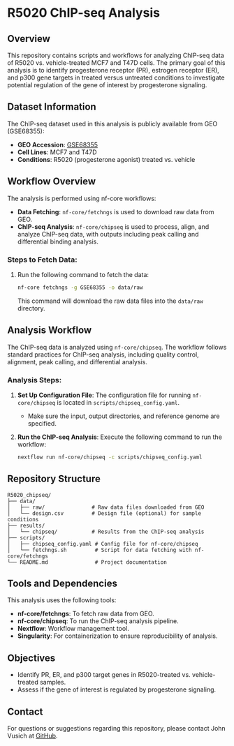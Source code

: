 # R5020 ChIP-seq Analysis

## Overview
This repository contains scripts and workflows for analyzing ChIP-seq data of R5020 vs. vehicle-treated MCF7 and T47D cells. The primary goal of this analysis is to identify progesterone receptor (PR), estrogen receptor (ER), and p300 gene targets in treated versus untreated conditions to investigate potential regulation of the gene of interest by progesterone signaling.

## Dataset Information
The ChIP-seq dataset used in this analysis is publicly available from GEO (GSE68355):
- **GEO Accession**: [GSE68355](https://www.ncbi.nlm.nih.gov/geo/query/acc.cgi?acc=GSE68355)
- **Cell Lines**: MCF7 and T47D
- **Conditions**: R5020 (progesterone agonist) treated vs. vehicle

## Workflow Overview

The analysis is performed using nf-core workflows:
- **Data Fetching**: `nf-core/fetchngs` is used to download raw data from GEO.
- **ChIP-seq Analysis**: `nf-core/chipseq` is used to process, align, and analyze ChIP-seq data, with outputs including peak calling and differential binding analysis.

### Steps to Fetch Data:
1. Run the following command to fetch the data:
   ```bash
   nf-core fetchngs -g GSE68355 -o data/raw
   ```
   This command will download the raw data files into the `data/raw` directory.

## Analysis Workflow
The ChIP-seq data is analyzed using `nf-core/chipseq`. The workflow follows standard practices for ChIP-seq analysis, including quality control, alignment, peak calling, and differential analysis.

### Analysis Steps:
1. **Set Up Configuration File**: The configuration file for running `nf-core/chipseq` is located in `scripts/chipseq_config.yaml`.
   - Make sure the input, output directories, and reference genome are specified.

2. **Run the ChIP-seq Analysis**:
   Execute the following command to run the workflow:
   ```bash
   nextflow run nf-core/chipseq -c scripts/chipseq_config.yaml
   ```

## Repository Structure

```plaintext
R5020_chipseq/
├── data/
│   ├── raw/               # Raw data files downloaded from GEO
│   └── design.csv         # Design file (optional) for sample conditions
├── results/
│   └── chipseq/           # Results from the ChIP-seq analysis
├── scripts/
│   ├── chipseq_config.yaml # Config file for nf-core/chipseq
│   └── fetchngs.sh         # Script for data fetching with nf-core/fetchngs
└── README.md               # Project documentation
```

## Tools and Dependencies
This analysis uses the following tools:
- **nf-core/fetchngs**: To fetch raw data from GEO.
- **nf-core/chipseq**: To run the ChIP-seq analysis pipeline.
- **Nextflow**: Workflow management tool.
- **Singularity**: For containerization to ensure reproducibility of analysis.

## Objectives
- Identify PR, ER, and p300 target genes in R5020-treated vs. vehicle-treated samples.
- Assess if the gene of interest is regulated by progesterone signaling.

## Contact
For questions or suggestions regarding this repository, please contact John Vusich at [GitHub](https://github.com/johnvusich).

